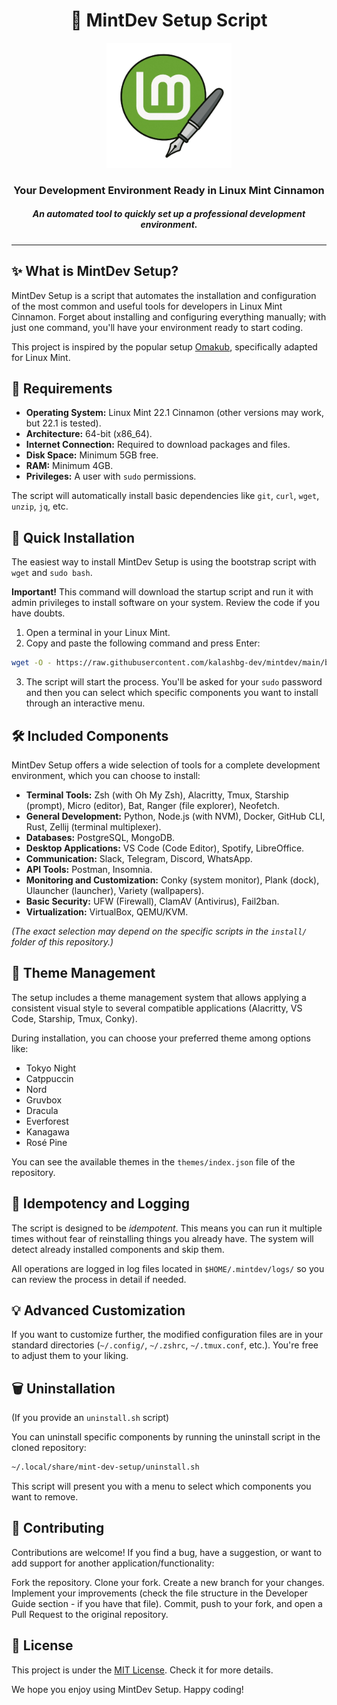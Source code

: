 <h1 align="center" > 🚀 MintDev Setup Script</h1>

<p align="center">
 <img src="assets/logo.png" alt="MintDev Setup Logo" width="200" />
</p>

<h3 align="center">
 Your Development Environment Ready in Linux Mint Cinnamon
</h3>

<h5 align="center">
 An automated tool to quickly set up a professional development environment.
</h5>

---

## ✨ What is MintDev Setup?

MintDev Setup is a script that automates the installation and configuration of the most common and useful tools for developers in Linux Mint Cinnamon. Forget about installing and configuring everything manually; with just one command, you'll have your environment ready to start coding.

This project is inspired by the popular setup [Omakub](https://github.com/basecamp/omakub), specifically adapted for Linux Mint.

## 📝 Requirements

* **Operating System:** Linux Mint 22.1 Cinnamon (other versions may work, but 22.1 is tested).
* **Architecture:** 64-bit (x86_64).
* **Internet Connection:** Required to download packages and files.
* **Disk Space:** Minimum 5GB free.
* **RAM:** Minimum 4GB.
* **Privileges:** A user with `sudo` permissions.

The script will automatically install basic dependencies like `git`, `curl`, `wget`, `unzip`, `jq`, etc.

## 🚀 Quick Installation

The easiest way to install MintDev Setup is using the bootstrap script with `wget` and `sudo bash`.

**Important!** This command will download the startup script and run it with admin privileges to install software on your system. Review the code if you have doubts.

1.  Open a terminal in your Linux Mint.
2.  Copy and paste the following command and press Enter:

   ```bash
   wget -O - https://raw.githubusercontent.com/kalashbg-dev/mintdev/main/bootstrap.sh | bash
   ```

3.  The script will start the process. You'll be asked for your `sudo` password and then you can select which specific components you want to install through an interactive menu.

## 🛠️ Included Components

MintDev Setup offers a wide selection of tools for a complete development environment, which you can choose to install:

* **Terminal Tools:** Zsh (with Oh My Zsh), Alacritty, Tmux, Starship (prompt), Micro (editor), Bat, Ranger (file explorer), Neofetch.
* **General Development:** Python, Node.js (with NVM), Docker, GitHub CLI, Rust, Zellij (terminal multiplexer).
* **Databases:** PostgreSQL, MongoDB.
* **Desktop Applications:** VS Code (Code Editor), Spotify, LibreOffice.
* **Communication:** Slack, Telegram, Discord, WhatsApp.
* **API Tools:** Postman, Insomnia.
* **Monitoring and Customization:** Conky (system monitor), Plank (dock), Ulauncher (launcher), Variety (wallpapers).
* **Basic Security:** UFW (Firewall), ClamAV (Antivirus), Fail2ban.
* **Virtualization:** VirtualBox, QEMU/KVM.

*(The exact selection may depend on the specific scripts in the `install/` folder of this repository.)*

## 🎨 Theme Management

The setup includes a theme management system that allows applying a consistent visual style to several compatible applications (Alacritty, VS Code, Starship, Tmux, Conky).

During installation, you can choose your preferred theme among options like:

* Tokyo Night
* Catppuccin
* Nord
* Gruvbox
* Dracula
* Everforest
* Kanagawa
* Rosé Pine

You can see the available themes in the `themes/index.json` file of the repository.

## 🔄 Idempotency and Logging

The script is designed to be *idempotent*. This means you can run it multiple times without fear of reinstalling things you already have. The system will detect already installed components and skip them.

All operations are logged in log files located in `$HOME/.mintdev/logs/` so you can review the process in detail if needed.

## 💡 Advanced Customization

If you want to customize further, the modified configuration files are in your standard directories (`~/.config/`, `~/.zshrc`, `~/.tmux.conf`, etc.). You're free to adjust them to your liking.

## 🗑️ Uninstallation

(If you provide an `uninstall.sh` script)

You can uninstall specific components by running the uninstall script in the cloned repository:

```bash
~/.local/share/mint-dev-setup/uninstall.sh
```

This script will present you with a menu to select which components you want to remove.

## 👋 Contributing

Contributions are welcome! If you find a bug, have a suggestion, or want to add support for another application/functionality:

Fork the repository.
Clone your fork.
Create a new branch for your changes.
Implement your improvements (check the file structure in the Developer Guide section - if you have that file).
Commit, push to your fork, and open a Pull Request to the original repository.

## 📄 License

This project is under the [MIT License](LICENSE). Check it for more details.

We hope you enjoy using MintDev Setup. Happy coding!
